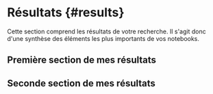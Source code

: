 # Résultats {#results}

Cette section comprend les résultats de votre recherche. Il s'agit donc d'une synthèse des éléments les plus importants de vos notebooks.

## Première section de mes résultats

## Seconde section de mes résultats

